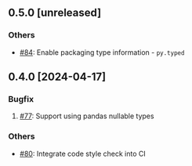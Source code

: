 ## 0.5.0 [unreleased]

### Others

- [#84](https://github.com/InfluxCommunity/influxdb3-python/pull/84): Enable packaging type information - `py.typed`

## 0.4.0 [2024-04-17]

### Bugfix

1. [#77](https://github.com/InfluxCommunity/influxdb3-python/pull/77): Support using pandas nullable types

### Others

- [#80](https://github.com/InfluxCommunity/influxdb3-python/pull/80): Integrate code style check into CI

